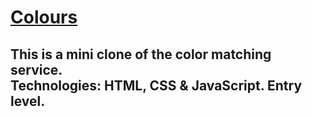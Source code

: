 # <a href="">Colours</a>
## This is a mini clone of the color matching service.</br>Technologies: HTML, CSS & JavaScript. Entry level.
